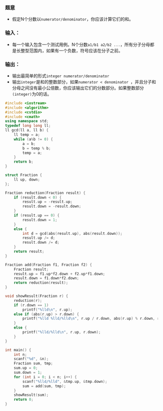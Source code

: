 ### 题意
* 假定N个分数以```numerator/denominator```，你应该计算它们的和。<br>
### 输入：<br>
* 每一个输入包含一个测试用例。N个分数```a1/b1 a2/b2 ...```，所有分子分母都是长整型范围内，如果有一个负数，符号应该在分子之前。<br>
### 输出：<br>
* 输出最简单的形式```integer numerator/denominator ```<br>
* 输出```integer```是和的整数部分，如果```numerator < denominator ```，并且分子和分母之间没有最小公倍数，你应该输出它们的分数部分。如果整数部分```(integer)```为0的话。<br>
```cpp
#include <iostream>
#include <algorithm>
#include <cstdio>
#include <cmath>
using namespace std;
typedef long long ll;
ll gcd(ll a, ll b) {
	ll temp = a;
	while (a%b != 0) {
		a = b;
		b = temp % b;
		temp = a;
	}
	return b;
}

struct Fraction {
	ll up, down;
};

Fraction reduction(Fraction result) {
	if (result.down < 0) {
		result.up = -result.up;
		result.down = -result.down;
	}
	if (result.up == 0) {
		result.down = 1;
	}
	else {
		int d = gcd(abs(result.up), abs(result.down));
		result.up /= d;
		result.down /= d;
	}
	return result;
}

Fraction add(Fraction f1, Fraction f2) {
	Fraction result;
	result.up = f1.up*f2.down + f2.up*f1.down;
	result.down = f1.down*f2.down;
	return reduction(result);
}

void showResult(Fraction r) {
	reduction(r);
	if (r.down == 1)
		printf("%lld\n", r.up);
	else if (abs(r.up) > r.down) {
		printf("%lld %lld/%lld\n", r.up / r.down, abs(r.up) % r.down, r.down);
	}
	else {
		printf("%lld/%lld\n", r.up, r.down);
	}
}

int main() {
	int n;
	scanf("%d", &n);
	Fraction sum, tmp;
	sum.up = 0;
	sum.down = 1;
	for (int i = 0; i < n; i++) {
		scanf("%lld/%lld", &tmp.up, &tmp.down);
		sum = add(sum, tmp);
	}
	showResult(sum);
	return 0;
}

```
